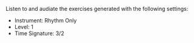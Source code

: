 Listen to and audiate the exercises generated with the following settings:

* Instrument: Rhythm Only
* Level: 1
* Time Signature: 3/2